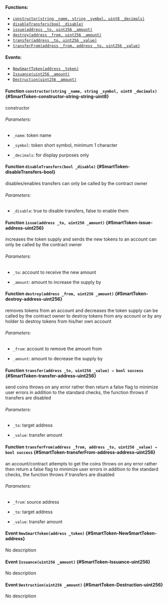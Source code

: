 

#### Functions:
- [`constructor(string _name, string _symbol, uint8 _decimals)`](#SmartToken-constructor-string-string-uint8)
- [`disableTransfers(bool _disable)`](#SmartToken-disableTransfers-bool)
- [`issue(address _to, uint256 _amount)`](#SmartToken-issue-address-uint256)
- [`destroy(address _from, uint256 _amount)`](#SmartToken-destroy-address-uint256)
- [`transfer(address _to, uint256 _value)`](#SmartToken-transfer-address-uint256)
- [`transferFrom(address _from, address _to, uint256 _value)`](#SmartToken-transferFrom-address-address-uint256)

#### Events:
- [`NewSmartToken(address _token)`](#SmartToken-NewSmartToken-address)
- [`Issuance(uint256 _amount)`](#SmartToken-Issuance-uint256)
- [`Destruction(uint256 _amount)`](#SmartToken-Destruction-uint256)

#### Function `constructor(string _name, string _symbol, uint8 _decimals)` {#SmartToken-constructor-string-string-uint8}
constructor

###### Parameters:
- `_name`:       token name

- `_symbol`:     token short symbol, minimum 1 character

- `_decimals`:   for display purposes only
#### Function `disableTransfers(bool _disable)` {#SmartToken-disableTransfers-bool}
disables/enables transfers
can only be called by the contract owner

###### Parameters:
- `_disable`:    true to disable transfers, false to enable them
#### Function `issue(address _to, uint256 _amount)` {#SmartToken-issue-address-uint256}
increases the token supply and sends the new tokens to an account
can only be called by the contract owner

###### Parameters:
- `_to`:         account to receive the new amount

- `_amount`:     amount to increase the supply by
#### Function `destroy(address _from, uint256 _amount)` {#SmartToken-destroy-address-uint256}
removes tokens from an account and decreases the token supply
can be called by the contract owner to destroy tokens from any account or by any holder to destroy tokens from his/her own account

###### Parameters:
- `_from`:       account to remove the amount from

- `_amount`:     amount to decrease the supply by
#### Function `transfer(address _to, uint256 _value) → bool success` {#SmartToken-transfer-address-uint256}
send coins
throws on any error rather then return a false flag to minimize user errors
in addition to the standard checks, the function throws if transfers are disabled

###### Parameters:
- `_to`:      target address

- `_value`:   transfer amount

#### Function `transferFrom(address _from, address _to, uint256 _value) → bool success` {#SmartToken-transferFrom-address-address-uint256}
an account/contract attempts to get the coins
throws on any error rather then return a false flag to minimize user errors
in addition to the standard checks, the function throws if transfers are disabled

###### Parameters:
- `_from`:    source address

- `_to`:      target address

- `_value`:   transfer amount


#### Event `NewSmartToken(address _token)` {#SmartToken-NewSmartToken-address}
No description
#### Event `Issuance(uint256 _amount)` {#SmartToken-Issuance-uint256}
No description
#### Event `Destruction(uint256 _amount)` {#SmartToken-Destruction-uint256}
No description
